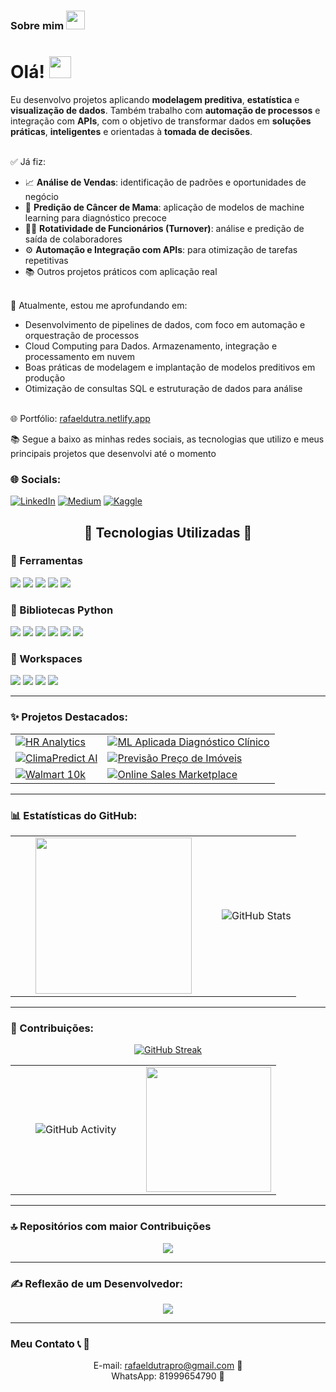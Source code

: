 ### Sobre mim <img src="https://media1.giphy.com/media/v1.Y2lkPTc5MGI3NjExZWp5bWdnNDRna255dTAzazBza2p5ZW43bjZrZHd0bXAwYmVsa3MzcyZlcD12MV9pbnRlcm5hbF9naWZfYnlfaWQmY3Q9Zw/78XCFBGOlS6keY1Bil/giphy.gif" width="30">

# Olá! <img src="https://github.com/TheDudeThatCode/TheDudeThatCode/blob/master/Assets/Hi.gif" width="35" />

Eu desenvolvo projetos aplicando **modelagem preditiva**, **estatística** e **visualização de dados**. Também trabalho com **automação de processos** e integração com **APIs**, com o objetivo de transformar dados em **soluções práticas**, **inteligentes** e orientadas à **tomada de decisões**.
<br><br> 

✅ Já fiz:

- 📈 **Análise de Vendas**: identificação de padrões e oportunidades de negócio
- 🧬 **Predição de Câncer de Mama**: aplicação de modelos de machine learning para diagnóstico precoce
- 🧑‍💼 **Rotatividade de Funcionários (Turnover)**: análise e predição de saída de colaboradores
- ⚙️ **Automação e Integração com APIs**: para otimização de tarefas repetitivas
- 📚 Outros projetos práticos com aplicação real


<br>🚀 Atualmente, estou me aprofundando em:

- Desenvolvimento de pipelines de dados, com foco em automação e orquestração de processos
- Cloud Computing para Dados. Armazenamento, integração e processamento em nuvem
- Boas práticas de modelagem e implantação de modelos preditivos em produção
- Otimização de consultas SQL e estruturação de dados para análise
  

<br>🌐 Portfólio: [rafaeldutra.netlify.app](https://rafaeldutra.netlify.app/) <br>

📚 Segue a baixo as minhas redes sociais, as tecnologias que utilizo e meus principais projetos que desenvolvi até o momento
<br>

### 🌐 Socials:

[![LinkedIn](https://img.shields.io/badge/LinkedIn-%230077B5.svg?logo=linkedin&logoColor=white)](https://linkedin.com/in/rafaelsantoshome) [![Medium](https://img.shields.io/badge/Medium-%23000000.svg?logo=medium&logoColor=white)](https://medium.com/@santosrafaelpro) [![Kaggle](https://img.shields.io/badge/Kaggle-%23020F7A.svg?logo=kaggle&logoColor=white)](https://www.kaggle.com/raeldata)

</div>

<h2 align="center">🔹 Tecnologias Utilizadas 🔹</h2>

<h3 align="left">🔹 Ferramentas</h3>

<p align="left">
  <img src="https://img.shields.io/badge/Python-3776AB.svg?style=for-the-badge&logo=python&logoColor=white" />
  <img src="https://img.shields.io/badge/SQL-4479A1.svg?style=for-the-badge&logo=postgresql&logoColor=white" />
  <img src="https://img.shields.io/badge/GitHub-181717.svg?style=for-the-badge&logo=github&logoColor=white" />
  <img src="https://img.shields.io/badge/Git-F05032.svg?style=for-the-badge&logo=git&logoColor=white" />
  <img src="https://img.shields.io/badge/Excel-217346.svg?style=for-the-badge&logo=microsoft-excel&logoColor=white" />
</p>

<h3 align="left">🔹 Bibliotecas Python</h3>

<p align="left">
  <img src="https://img.shields.io/badge/Pandas-150458.svg?style=for-the-badge&logo=pandas&logoColor=white" />
  <img src="https://img.shields.io/badge/NumPy-013243.svg?style=for-the-badge&logo=numpy&logoColor=white" />
  <img src="https://img.shields.io/badge/Matplotlib-11557c.svg?style=for-the-badge&logo=plotly&logoColor=white" />
  <img src="https://img.shields.io/badge/Scikit_Learn-F7931E.svg?style=for-the-badge&logo=scikit-learn&logoColor=white" />
  <img src="https://img.shields.io/badge/Seaborn-009688.svg?style=for-the-badge&logo=seaborn&logoColor=white" />
  <img src="https://img.shields.io/badge/TensorFlow-FF6F00.svg?style=for-the-badge&logo=TensorFlow&logoColor=white" />
</p>

<h3 align="left">🔹 Workspaces</h3>

<p align="left">
  <img src="https://img.shields.io/badge/Jupyter-F37626.svg?style=for-the-badge&logo=jupyter&logoColor=white" />
  <img src="https://img.shields.io/badge/PyCharm-000000.svg?style=for-the-badge&logo=pycharm&logoColor=white" />
  <img src="https://img.shields.io/badge/Google_Colab-F9AB00.svg?style=for-the-badge&logo=googlecolab&logoColor=white" />
  <img src="https://img.shields.io/badge/VS_Code-007ACC.svg?style=for-the-badge&logo=visualstudiocode&logoColor=white" />
</p>

<!-- <h3 align="center">Desenvolvimento</h3>

<p align="center">
<img src="https://upload.wikimedia.org/wikipedia/commons/3/38/Jupyter_logo.svg" alt="Jupyter Notebook" width="55" height="55"/>
  <img src="https://www.vectorlogo.zone/logos/reactjs/reactjs-icon.svg" alt="react" width="55" height="55"/>
  <img src="https://www.vectorlogo.zone/logos/javascript/javascript-icon.svg" alt="javascript" width="55" height="55"/>
  <img src="https://www.vectorlogo.zone/logos/python/python-icon.svg" alt="python" width="55" height="55"/>
  <img src="https://raw.githubusercontent.com/Haell39/Images-Icons/refs/heads/main/SVG/mongodb-svgrepo-com.svg" alt="MongoDB" width="55" height="55"/>

</p> -->

  <!-- <img src="https://raw.githubusercontent.com/Haell39/Images-Icons/refs/heads/main/SVG/tailwindcss-icon-icon-original.svg" alt="Tailwind CSS" width="60" height="60"/>
  <img src="https://www.vectorlogo.zone/logos/dotnet/dotnet-icon.svg" alt="csharp" width="60" height="60"/>
    <img src="https://upload.wikimedia.org/wikipedia/commons/6/61/HTML5_logo_and_wordmark.svg" alt="html" width="55" height="55"/>
  <img src="https://upload.wikimedia.org/wikipedia/commons/6/62/CSS3_logo.svg" alt="css" width="50 height="50/>

    
   -->

---

### ✨ Projetos Destacados:

<div align="center">

<table>
  <tr>
    <td>
      <a href="https://github.com/Haell39/HR-Analytics">
        <img src="https://github-readme-stats.vercel.app/api/pin/?username=Haell39&repo=HR-Analytics&theme=tokyonight" alt="HR Analytics">
      </a>
    </td>
    <td>
      <a href="https://github.com/Haell39/ML-Aplicada-Diagnostico-Clinico">
        <img src="https://github-readme-stats.vercel.app/api/pin/?username=Haell39&repo=ML-Aplicada-Diagnostico-Clinico&theme=tokyonight" alt="ML Aplicada Diagnóstico Clínico">
      </a>
    </td>
  </tr>
  <tr>
    <td>
      <a href="https://github.com/Haell39/ClimaPredict_AI">
        <img src="https://github-readme-stats.vercel.app/api/pin/?username=Haell39&repo=ClimaPredict_AI&theme=tokyonight" alt="ClimaPredict AI">
      </a>
    </td>
    <td>
      <a href="https://github.com/Haell39/Previsao_Preco_de_Imoveis">
        <img src="https://github-readme-stats.vercel.app/api/pin/?username=Haell39&repo=Previsao_Preco_de_Imoveis&theme=tokyonight" alt="Previsão Preço de Imóveis">
      </a>
    </td>
  </tr>
  <tr>
    <td>
      <a href="https://github.com/Haell39/walmart10k">
        <img src="https://github-readme-stats.vercel.app/api/pin/?username=Haell39&repo=walmart10k&theme=tokyonight" alt="Walmart 10k">
      </a>
    </td>
    <td>
      <a href="https://github.com/Haell39/online_sales-marketplace">
        <img src="https://github-readme-stats.vercel.app/api/pin/?username=Haell39&repo=online_sales-marketplace&theme=tokyonight" alt="Online Sales Marketplace">
      </a>
    </td>
  </tr>
</table>

</div>

---

### 📊 Estatísticas do GitHub:

<div align="center">
  <table>
    <tr>
    <td style="padding-left: 40px;">
        <img src="https://media3.giphy.com/media/v1.Y2lkPTc5MGI3NjExYWJ5N2F1eDJsaHplOGt3YWhhYXVxZWY0Y2JwbnZ4M2oyOTZjYWRrMCZlcD12MV9pbnRlcm5hbF9naWZfYnlfaWQmY3Q9Zw/qgQUggAC3Pfv687qPC/giphy.gif" width="250">
      </td>
      <td style="padding-left: 40px;">
        <img src="https://github-readme-stats.vercel.app/api?username=Haell39&show_icons=true&theme=dark" alt="GitHub Stats">
      </td>
    </tr>
  </table>
</div>

---

### 🌟 Contribuições:

<div align="center">
  
[![GitHub Streak](https://github-readme-streak-stats.herokuapp.com/?user=Haell39&theme=dark)](https://git.io/streak-stats)

<div align="center">
  <table>
    <tr>
    <td style="padding-left: 40px;">
        <img src="https://github-readme-activity-graph.vercel.app/graph?username=Haell39&theme=tokyonight&hide_border=true" alt="GitHub Activity">
      </td>
      <td style="padding-left: 40px;">
        <img src="https://media2.giphy.com/media/v1.Y2lkPTc5MGI3NjExa2thaHQydmJpYW1lN2V4dGN5YnZleGZpcXhqbXgzdnF4cHhsNnNxYSZlcD12MV9pbnRlcm5hbF9naWZfYnlfaWQmY3Q9Zw/LaVp0AyqR5bGsC5Cbm/giphy.gif" width="200">
      </td>
    </tr>
  </table>
</div>

</div>

---

</div>

### 🔝 Repositórios com maior Contribuições

<div align="center">
  
![](https://github-contributor-stats.vercel.app/api?username=Haell39&limit=5&theme=tokyonight&combine_all_yearly_contributions=true)

</div>

---

### ✍️ Reflexão de um Desenvolvedor:

<div align="center">

![](https://quotes-github-readme.vercel.app/api?type=horizontal&theme=tokyonight&quote=A+computação+é+nenhuma+outra+coisa+senão+uma+matemática+disfarçada.&author=Edsger+W.+Dijkstra)

</div>

---

<div align="center">

</div>

### Meu Contato 📞 📩

<div align="center">
  
E-mail: rafaeldutrapro@gmail.com 📧<br>
WhatsApp: 81999654790 📱<br>

</div>
